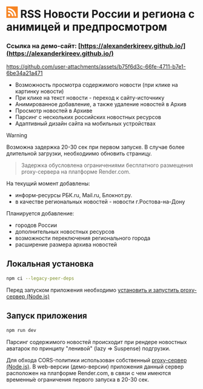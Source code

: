 # <img src="./src/assets/rss-logo.png" width="30px"></img> RSS Новости России и региона с анимицей и предпросмотром

### Ссылка на демо-сайт: [https://alexanderkireev.github.io/](https://alexanderkireev.github.io/)

https://github.com/user-attachments/assets/b75f6d3c-66fe-4711-b7e1-6be34a21a471

- Возможность просмотра содержимого новости (при клике на картинку новости)
- При клике на текст новости - переход к сайту-источнику
- Анимированное добавление, а также удаление новостей в Архив
- Просмотр новостей в Архиве
- Парсинг с нескольких российских новостных ресурсов
- Адаптивный дизайн сайта на мобильных устройствах


> [!WARNING]  
> Возможна задержка 20-30 сек при первом запуске. В случае более длительной загрузки, необходиимо обновить страницу.

> Задержка обусловлена ограничениями бесплатного размещения proxy-сервера на платформе Render.com. 



На текущий момент добавлены:

- информ-ресурсы РБК.ru, Mail.ru, Блокнот.ру. 
- в качестве региональных новостей - новости г.Ростова-на-Дону

Планируется добавление:
- городов России
- дополнительных новостных ресурсов
- возможности переключения регионального города
- расширение размера архива новостей

## Локальная установка
```sh
npm ci --legacy-peer-deps
```
Перед запуском приложения необходимо [установить и запустить proxy-сервер (Node.js)](https://github.com/AlexanderKireev/corserver)
## Запуск приложения
```sh
npm run dev
```
Парсинг содержимого новостей происходит при рендере новостных аватарок по принципу "ленивой" (lazy => Suspense) подгрузки.


Для обхода CORS-политики использован собственный [proxy-сервер (Node.js)](https://github.com/AlexanderKireev/corserver).
В web-версии (демо-версии) приложения данный сервер расположен на платформе Render.com, в связи с чем имеются временны́е ограничения первого запуска в 20-30 сек.


